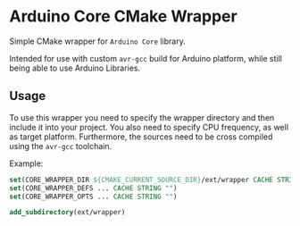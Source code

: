 # Arduino Core CMake Wrapper

Simple CMake wrapper for `Arduino Core` library.

Intended for use with custom `avr-gcc` build for Arduino platform,
while still being able to use Arduino Libraries.

## Usage

To use this wrapper you need to specify the wrapper directory and then include
it into your project.
You also need to specify CPU frequency, as well as target platform.
Furthermore, the sources need to be cross compiled using the
`avr-gcc` toolchain.

Example:
```cmake
set(CORE_WRAPPER_DIR ${CMAKE_CURRENT_SOURCE_DIR}/ext/wrapper CACHE STRING "")
set(CORE_WRAPPER_DEFS ... CACHE STRING "")
set(CORE_WRAPPER_OPTS ... CACHE STRING "")

add_subdirectory(ext/wrapper)
```
